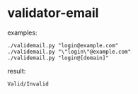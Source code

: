 # validator-email

examples: 
	
	./validemail.py "login@example.com"
	./validemail.py "\"login\"@example.com"
	./validemail.py "login@[domain]"

result:

	Valid/Invalid
